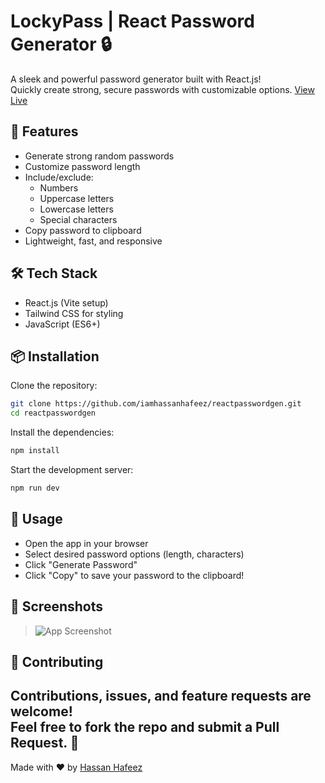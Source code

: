 # LockyPass | React Password Generator 🔒

A sleek and powerful password generator built with React.js!  
Quickly create strong, secure passwords with customizable options.
[View Live](https://lockypass.netlify.app/)
## 🚀 Features

- Generate strong random passwords
- Customize password length
- Include/exclude:
  - Numbers
  - Uppercase letters
  - Lowercase letters
  - Special characters
- Copy password to clipboard
- Lightweight, fast, and responsive

## 🛠️ Tech Stack

- React.js (Vite setup)
- Tailwind CSS for styling
- JavaScript (ES6+)

## 📦 Installation

Clone the repository:

```bash
git clone https://github.com/iamhassanhafeez/reactpasswordgen.git
cd reactpasswordgen
```

Install the dependencies:

```bash
npm install
```

Start the development server:

```bash
npm run dev
```

## 🎯 Usage

- Open the app in your browser
- Select desired password options (length, characters)
- Click "Generate Password"
- Click "Copy" to save your password to the clipboard!

## 📸 Screenshots

> ![App Screenshot](https://i.ibb.co/1fPZcVm2/Screenshot-from-2025-04-27-18-43-23.png)

## 🌟 Contributing

Contributions, issues, and feature requests are welcome!  
Feel free to fork the repo and submit a Pull Request. 🤝
---

Made with ❤️ by [Hassan Hafeez](https://github.com/iamhassanhafeez)
